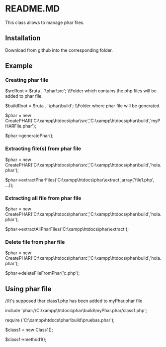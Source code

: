 # README.MD
This class allows to manage phar files.

## Installation
Download from github into the corresponding folder.

## Example
### Creating phar file

<p>$srcRoot = $ruta . '\phar\src'; \\Folder which contains the php files will be added to phar file.</p>
<p>$buildRoot = $ruta . '\phar\build'; \\Folder where phar file will be generated.</p>

<p>$phar = new CreatePHAR('C:\xampp\htdocs\phar\src','C:\xampp\htdocs\phar\build','myPHARFile.phar');</p>
<p>$phar->generatePhar();</p>

### Extracting file(s) from phar file

<p>$phar = new CreatePHAR('C:\xampp\htdocs\phar\src','C:\xampp\htdocs\phar\build','hola.phar');</p>
<p>$phar->extractPharFiles('C:\xampp\htdocs\phar\extract',array('file1.php', ...));</p>

### Extracting all file from phar file

<p>$phar = new CreatePHAR('C:\xampp\htdocs\phar\src','C:\xampp\htdocs\phar\build','hola.phar');</p>
<p>$phar->extractAllPharFiles('C:\xampp\htdocs\phar\extract');</p>

### Delete file from phar file

<p>$phar = new CreatePHAR('C:\xampp\htdocs\phar\src','C:\xampp\htdocs\phar\build','hola.phar');</p>
<p>$phar->deleteFileFromPhar('c.php');</p>

## Using  phar file
<p>//It's supposed thar class1.php has been added to myPhar.phar file</p>
<p>include 'phar://C:\xampp\htdocs\phar\build\myPhar.phar/class1.php';</p>
<p>require ('C:\xampp\htdocs\phar\build\pruebas.phar');</p>
<p>$class1 = new Class1();</p>
<p>$class1->method1();</p>
